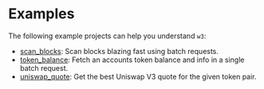 # Examples

The following example projects can help you understand `w3`:

* [scan_blocks](scan_blocks/): Scan blocks blazing fast using batch requests.
* [token_balance](token_balance/): Fetch an accounts token balance and info in a single batch request.
* [uniswap_quote](uniswap_quote/): Get the best Uniswap V3 quote for the given token pair.
